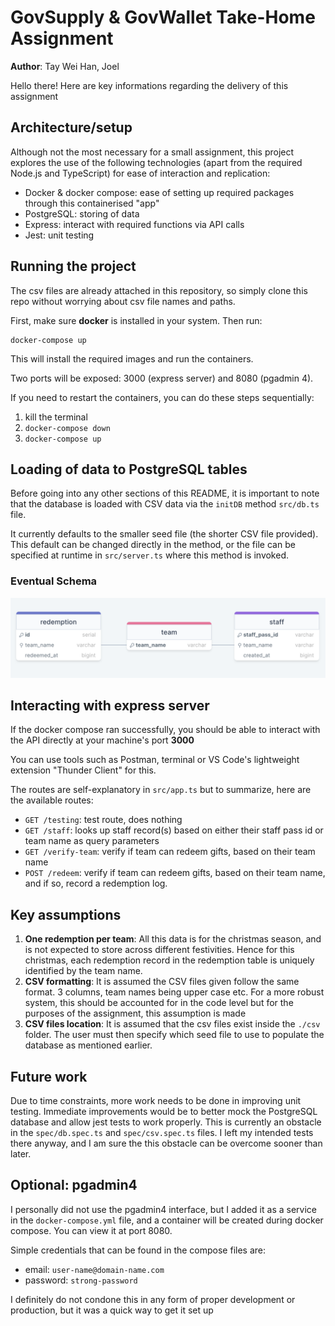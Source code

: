 # GovSupply & GovWallet Take-Home Assignment

**Author**: Tay Wei Han, Joel

Hello there! Here are key informations regarding the delivery of this assignment

## Architecture/setup

Although not the most necessary for a small assignment, this project explores the use of the following technologies (apart from the required Node.js and TypeScript) for ease of interaction and replication:

- Docker & docker compose: ease of setting up required packages through this containerised "app"
- PostgreSQL: storing of data
- Express: interact with required functions via API calls
- Jest: unit testing

## Running the project

The csv files are already attached in this repository, so simply clone this repo without worrying about csv file names and paths.

First, make sure **docker** is installed in your system. Then run:

```
docker-compose up
```

This will install the required images and run the containers.

Two ports will be exposed: 3000 (express server) and 8080 (pgadmin 4).

If you need to restart the containers, you can do these steps sequentially:

1. kill the terminal
2. `docker-compose down`
3. `docker-compose up`

## Loading of data to PostgreSQL tables

Before going into any other sections of this README, it is important to note that the database is loaded with CSV data via the `initDB` method `src/db.ts` file.

It currently defaults to the smaller seed file (the shorter CSV file provided). This default can be changed directly in the method, or the file can be specified at runtime in `src/server.ts` where this method is invoked.

### Eventual Schema

![schema](schema.png)

## Interacting with express server

If the docker compose ran successfully, you should be able to interact with the API directly at your machine's port **3000**

You can use tools such as Postman, terminal or VS Code's lightweight extension "Thunder Client" for this.

The routes are self-explanatory in `src/app.ts` but to summarize, here are the available routes:

- `GET /testing`: test route, does nothing
- `GET /staff`: looks up staff record(s) based on either their staff pass id or team name as query parameters
- `GET /verify-team`: verify if team can redeem gifts, based on their team name
- `POST /redeem`: verify if team can redeem gifts, based on their team name, and if so, record a redemption log.

## Key assumptions

1. **One redemption per team**: All this data is for the christmas season, and is not expected to store across different festivities. Hence for this christmas, each redemption record in the redemption table is uniquely identified by the team name.
2. **CSV formatting**: It is assumed the CSV files given follow the same format. 3 columns, team names being upper case etc. For a more robust system, this should be accounted for in the code level but for the purposes of the assignment, this assumption is made
3. **CSV files location**: It is assumed that the csv files exist inside the `./csv` folder. The user must then specify which seed file to use to populate the database as mentioned earlier.

## Future work

Due to time constraints, more work needs to be done in improving unit testing. Immediate improvements would be to better mock the PostgreSQL database and allow jest tests to work properly. This is currently an obstacle in the `spec/db.spec.ts` and `spec/csv.spec.ts` files. I left my intended tests there anyway, and I am sure the this obstacle can be overcome sooner than later.

## Optional: pgadmin4

I personally did not use the pgadmin4 interface, but I added it as a service in the `docker-compose.yml` file, and a container will be created during docker compose. You can view it at port 8080.

Simple credentials that can be found in the compose files are:

- email: `user-name@domain-name.com`
- password: `strong-password`

I definitely do not condone this in any form of proper development or production, but it was a quick way to get it set up
